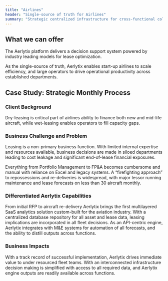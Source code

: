 ```yaml
---
title: "Airlines"
header: "Single-source of truth for Airlines"
summary: "Strategic centralized infrastructure for cross-functional collaboration in fleet management and holistic evaluation in new aircraft sourcing"
---
```


<article class="section__product section__spacing-3">
  <div class="container">
  <div class="row gx-lg-5 featurette">
    <div class="col-md-5">
      <h2 class="h1">What we can offer</h2>
    </div>
    <div class="card col-md-7">
      <p>The Aerlytix platform delivers a decision support system powered by industry leading models for lease optimization.</p>
      <p>As the single-source of truth, Aerlytix enables start-up airlines to scale efficiency, and large operators to drive operational productivity across established departments.</p> 
    </div>
  </div>
  </div>
</article>

<article class="section__product section__spacing-3">
  <div class="container">
  <div class="row gx-lg-5 featurette">
    <div class="col-md-5">
      <h2 class="h1">Case Study: Strategic Monthly Process </h2>
    </div>
    <div class="card col-md-7">
      <h3>Client Background</h3>
      <p>Dry-leasing is critical part of airlines ability to finance both new and mid-life aircraft, while wet-leasing enables operators to fill capacity gaps.</p>
      <h3>Business Challenge and Problem</h3>
      <p>Leasing is a non-primary business function. With limited internal expertise and resources available, business decisions are made in siloed departments leading to cost leakage and significant end-of-lease financial exposures.</p>
      <p>Everything from Portfolio Management to FP&A becomes cumbersome and manual with reliance on Excel and legacy systems. A “firefighting approach” to repossessions and re-deliveries is widespread, with major lessor running maintenance and lease forecasts on less than 30 aircraft monthly.</p>
      <h3>Differentiated Aerlytix Capabilities</h3>
      <p>From initial RFP to aircraft re-delivery Aerlytix brings the first multilayered SaaS analytics solution custom-built for the aviation industry​. With a centralized database repository for all asset and lease data​, leasing implications are incorporated in all fleet decisions. As an API-centric engine, Aerlytix integrates with M&E systems for automation of all forecasts, and the ability to distill outputs across functions.</p>
      <h3>Business Impacts</h3>
      <p>With a track record of successful implementation, Aerlytix drives immediate value to under resourced fleet teams. With an interconnected infrastructure decision making is simplified with access to all required data, and Aerlytix engine outputs are readily available across functions.</p>
    </div>
  </div>
  </div>
</article>
